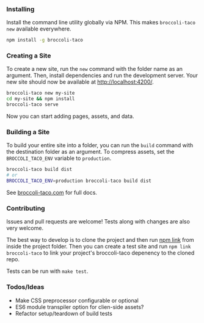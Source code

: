 ### Installing

Install the command line utility globally via NPM. This makes `broccoli-taco new` available everywhere.
``` sh
npm install -g broccoli-taco
```

### Creating a Site

To create a new site, run the `new` command with the folder name as an argument. Then, install dependencies and run the development server. Your new site should now be available at [http://localhost:4200/](http://localhost:4200/).
``` sh
broccoli-taco new my-site
cd my-site && npm install
broccoli-taco serve
```

Now you can start adding pages, assets, and data.

### Building a Site

To build your entire site into a folder, you can run the `build` command with the destination folder as an argument. To compress assets, set the `BROCCOLI_TACO_ENV` variable to `production`.

``` sh
broccoli-taco build dist
# or
BROCCOLI_TACO_ENV=production broccoli-taco build dist
```

See [broccoli-taco.com](http://broccoli-taco.com) for full docs.

### Contributing

Issues and pull requests are welcome! Tests along with changes are also very welcome.

The best way to develop is to clone the project and then run [npm link](https://www.npmjs.org/doc/cli/npm-link.html) from inside the project folder. Then you can create a test site and run `npm link broccoli-taco` to link your project's broccoli-taco depenency to the cloned repo.

Tests can be run with `make test`.

### Todos/Ideas

- Make CSS preprocessor configurable or optional
- ES6 module transpiler option for clien-side assets?
- Refactor setup/teardown of build tests
